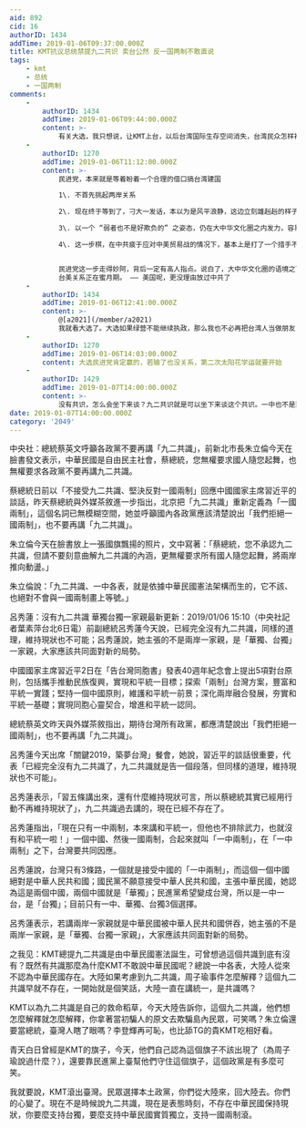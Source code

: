 ```yaml
---
aid: 892
cid: 16
authorID: 1434
addTime: 2019-01-06T09:37:00.000Z
title: KMT抗议总统禁提九二共识 卖台公然 反一国两制不敢直说
tags:
    - kmt
    - 总统
    - 一国两制
comments:
    -
        authorID: 1434
        addTime: 2019-01-06T09:44:00.000Z
        content: >-
            有关大选，我只想说，让KMT上台，以后台湾国际生存空间消失，台湾民众怎样被大陆玩弄都不值得同情。给你的民主，自己瞎了眼把绿营赶走，以后被一国两制，别说台湾没有救星。绿营就是救星？想不认同一国两制，还想经济好大陆人来观光，台湾民众做梦去吧。九合一你不选绿营无所谓，大选不选绿营，台湾人再见，以后大家不是朋友。
    -
        authorID: 1270
        addTime: 2019-01-06T11:12:00.000Z
        content: >-
            民进党，本来就是等着盼着一个合理的借口搞台湾建国  

            1\. 不首先挑起两岸关系  

            2\. 现在终于等到了，刁大一发话，本以为是风平浪静，这边立刻雄赳赳的样子  

            3\. 以一个 “弱者也不是好欺负的” 之姿态，仍在大中华文化圈之内发力，容易夺得台湾民心  

            4\. 这一步棋，在中共疲于应对中美贸易战的情况下，基本上是打了一个措手不及，中共再硬气，美国可以立刻继续制裁。台美关系昭然若揭


            民进党这一步走得妙阿，背后一定有高人指点。说白了，大中华文化圈的语境之下，台湾的脑子也不笨。看似挑战两岸关系，实际上是向世人宣布
            台美关系正在蜜月期。 —— 美国呢，更没理由放过中共了
    -
        authorID: 1434
        addTime: 2019-01-06T12:41:00.000Z
        content: >-
            @[a2021](/member/a2021)
            我就看大选了。大选如果绿营不能继续执政，那么我也不必再把台湾人当做朋友，他们和大陆人一样。九合一可以说是勉励绿营，绿营下台？那我我只能对台湾人说：你们干得好！再见！此后台湾人无论命运如何不值得我们同情。
    -
        authorID: 1270
        addTime: 2019-01-06T14:03:00.000Z
        content: 大选民进党肯定赢的，若输了也没关系，第二次太阳花学运就要开始
    -
        authorID: 1429
        addTime: 2019-01-07T14:00:00.000Z
        content: >-
            没有共识，怎么会坐下来谈？九二共识就是可以坐下来谈这个共识。一中也不是现在存在的两岸各自自称的中国。而是由两岸共同建立起来的一个中国。这个中国只能是民主的中国。
date: 2019-01-07T14:00:00.000Z
category: '2049'
---
```


中央社：總統蔡英文呼籲各政黨不要再講「九二共識」，前新北市長朱立倫今天在臉書發文表示，中華民國是自由民主社會，蔡總統，您無權要求國人隨您起舞，也無權要求各政黨不要再講九二共識。

蔡總統日前以「不接受九二共識、堅決反對一國兩制」回應中國國家主席習近平的談話，昨天蔡總統與外媒茶敘進一步指出，北京把「九二共識」重新定義為「一國兩制」，這個名詞已無模糊空間，她並呼籲國內各政黨應該清楚說出「我們拒絕一國兩制」，也不要再講「九二共識」。

朱立倫今天在臉書放上一張國旗飄揚的照片，文中寫著：「蔡總統，您不承認九二共識，但請不要刻意曲解九二共識的內涵，更無權要求所有國人隨您起舞，將兩岸推向動盪。」

朱立倫說：「九二共識、一中各表，就是依據中華民國憲法架構而生的，它不該、也絕對不會與一國兩制畫上等號。」

呂秀蓮：沒有九二共識 華獨台獨一家親最新更新：2019/01/06 15:10（中央社記者葉素萍台北6日電）前副總統呂秀蓮今天說，已經完全沒有九二共識，同樣的道理，維持現狀也不可能；呂秀蓮說，她主張的不是兩岸一家親，是「華獨、台獨」一家親，大家應該共同面對新的局勢。

中國國家主席習近平2日在「告台灣同胞書」發表40週年紀念會上提出5項對台原則，包括攜手推動民族復興，實現和平統一目標；探索「兩制」台灣方案，豐富和平統一實踐；堅持一個中國原則，維護和平統一前景；深化兩岸融合發展，夯實和平統一基礎；實現同胞心靈契合，增進和平統一認同。

總統蔡英文昨天與外媒茶敘指出，期待台灣所有政黨，都應清楚說出「我們拒絕一國兩制」，也不要再講「九二共識」。

呂秀蓮今天出席「關鍵2019，築夢台灣」餐會，她說，習近平的談話很重要，代表「已經完全沒有九二共識了，九二共識就是告一個段落，但同樣的道理，維持現狀也不可能」。

呂秀蓮表示，「習五條講出來，還有什麼維持現狀可言，所以蔡總統其實已經用行動不再維持現狀了」，九二共識過去講的，現在已經不存在了。

呂秀蓮指出，「現在只有一中兩制，本來講和平統一，但他也不排除武力，也就沒有和平統一啦！」一個中國、然後一國兩制，合起來就叫「一中兩制」，在「一中兩制」之下，台灣要共同因應。

呂秀蓮說，台灣只有3條路，一個就是接受中國的「一中兩制」，而這個一個中國絕對是中華人民共和國；國民黨不願意接受中華人民共和國，主張中華民國，她認為這是兩個中國，兩個中國就是「華獨」；民進黨希望變成台灣，所以是一中一台，是「台獨」；目前只有一中、華獨、台獨3個選擇。

呂秀蓮表示，若講兩岸一家親就是中華民國被中華人民共和國併吞，她主張的不是兩岸一家親，是「華獨、台獨一家親」，大家應該共同面對新的局勢。

之我见：KMT總提九二共識是由中華民國憲法誕生，可曾想過這個共識到底有沒有？既然有共識那麼為什麼KMT不敢說中華民國呢？總說一中各表，大陸人從來不認為中華民國存在。大陸如果考慮到九二共識，周子瑜事件怎麼解釋？這個九二共識早就不存在，一開始就是個笑話，大陸一直在講統一，是共識嗎？

KMT以為九二共識是自己的救命稻草，今天大陸告訴你，這個九二共識，他們想怎麼解釋就怎麼解釋，你拿著當初騙人的原文去欺騙島內民眾，可笑嗎？朱立倫還要當總統，臺灣人瞎了眼嗎？李登輝再可恥，也比舔TG的貴KMT吃相好看。

青天白日曾經是KMT的旗子，今天，他們自己認為這個旗子不該出現了（為周子瑜說過什麼？），還要靠民進黨上臺幫他們守住這個旗子，這個政黨是有多麼可笑。

我就要說，KMT滾出臺灣。民眾選擇本土政黨，你們從大陸來，回大陸去。你們的心變了。現在不是時候說九二共識，現在是表態時刻，不存在中華民國保持現狀，你要麼支持台獨，要麼支持中華民國實質獨立，支持一國兩制滾。
